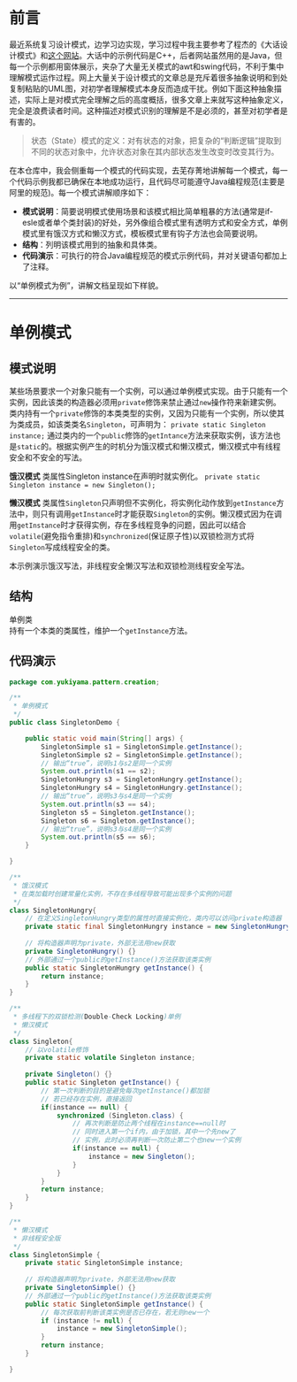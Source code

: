 # 前言

最近系统复习设计模式，边学习边实现，学习过程中我主要参考了程杰的《大话设计模式》和[这个网站](http://c.biancheng.net/view/1317.html)。大话中的示例代码是C++，后者网站虽然用的是Java，但每一个示例都用窗体展示，夹杂了大量无关模式的awt和swing代码，不利于集中理解模式运作过程。网上大量关于设计模式的文章总是充斥着很多抽象说明和到处复制粘贴的UML图，对初学者理解模式本身反而造成干扰。例如下面这种抽象描述，实际上是对模式完全理解之后的高度概括，很多文章上来就写这种抽象定义，完全是浪费读者时间。这种描述对模式识别的理解是不是必须的，甚至对初学者是有害的。
> 状态（State）模式的定义：对有状态的对象，把复杂的“判断逻辑”提取到不同的状态对象中，允许状态对象在其内部状态发生改变时改变其行为。

在本仓库中，我会侧重每一个模式的代码实现，去芜存菁地讲解每一个模式，每一个代码示例我都已确保在本地成功运行，且代码尽可能遵守Java编程规范(主要是阿里的规范)。每一个模式讲解顺序如下：
- **模式说明**：简要说明模式使用场景和该模式相比简单粗暴的方法(通常是if-esle或者单个类封装)的好处，另外像组合模式里有透明方式和安全方式，单例模式里有饿汉方式和懒汉方式，模板模式里有钩子方法也会简要说明。
- **结构**：列明该模式用到的抽象和具体类。
- **代码演示**：可执行的符合Java编程规范的模式示例代码，并对关键语句都加上了注释。

以“单例模式为例”，讲解文档呈现如下样貌。

********

# 单例模式

## 模式说明

某些场景要求一个对象只能有一个实例，可以通过单例模式实现。由于只能有一个实例，因此该类的构造器必须用`private`修饰来禁止通过`new`操作符来新建实例。类内持有一个`private`修饰的本类类型的实例，又因为只能有一个实例，所以使其为类成员，如该类类名`Singleton`，可声明为：
`private static Singleton instance;`
通过类内的一个`public`修饰的`getIntance`方法来获取实例，该方法也是`static`的。根据实例产生的时机分为饿汉模式和懒汉模式，懒汉模式中有线程安全和不安全的写法。

**饿汉模式**
类属性Singleton instance在声明时就实例化。
`private static Singleton instance = new Singleton();`


**懒汉模式**
类属性`Singleton`只声明但不实例化，将实例化动作放到`getInstance`方法中，则只有调用`getInstance`时才能获取`Singleton`的实例。懒汉模式因为在调用`getInstance`时才获得实例，存在多线程竞争的问题，因此可以结合`volatile`(避免指令重排)和`synchronized`(保证原子性)以双锁检测方式将`Singleton`写成线程安全的类。
​

​本示例演示饿汉写法，非线程安全懒汉写法和双锁检测线程安全写法。
​

## 结构
​单例类<br>持有一个本类的类属性，维护一个`getInstance`方法。

## 代码演示
```java
package com.yukiyama.pattern.creation;

/**
 * 单例模式
 */
public class SingletonDemo {

    public static void main(String[] args) {
        SingletonSimple s1 = SingletonSimple.getInstance();
        SingletonSimple s2 = SingletonSimple.getInstance();
        // 输出“true”，说明s1与s2是同一个实例
        System.out.println(s1 == s2);
        SingletonHungry s3 = SingletonHungry.getInstance();
        SingletonHungry s4 = SingletonHungry.getInstance();
        // 输出“true”，说明s3与s4是同一个实例
        System.out.println(s3 == s4);
        Singleton s5 = Singleton.getInstance();
        Singleton s6 = Singleton.getInstance();
        // 输出“true”，说明s3与s4是同一个实例
        System.out.println(s5 == s6);
    }

}

/**
 * 饿汉模式
 * 在类加载时创建常量化实例，不存在多线程导致可能出现多个实例的问题
 */
class SingletonHungry{
    // 在定义SingletonHungry类型的属性时直接实例化，类内可以访问private构造器
    private static final SingletonHungry instance = new SingletonHungry();
    
    // 将构造器声明为private，外部无法用new获取
    private SingletonHungry() {}
    // 外部通过一个public的getInstance()方法获取该类实例
    public static SingletonHungry getInstance() {
        return instance;
    }
}

/**
 * 多线程下的双锁检测(Double-Check Locking)单例
 * 懒汉模式
 */
class Singleton{
    // 以volatile修饰
    private static volatile Singleton instance;
    
    private Singleton() {}
    public static Singleton getInstance() {
        // 第一次判断的目的是避免每次getInstance()都加锁
        // 若已经存在实例，直接返回
        if(instance == null) {
            synchronized (Singleton.class) {
                // 再次判断是防止两个线程在instance==null时
                // 同时进入第一个if内，由于加锁，其中一个先new了
                // 实例，此时必须再判断一次防止第二个也new一个实例
                if(instance == null) {
                    instance = new Singleton();
                }
            }
        }
        return instance;
    }
}

/**
 * 懒汉模式
 * 非线程安全版
 */
class SingletonSimple {
    private static SingletonSimple instance;
    
    // 将构造器声明为private，外部无法用new获取
    private SingletonSimple() {}
    // 外部通过一个public的getInstance()方法获取该类实例
    public static SingletonSimple getInstance() {
        // 每次获取前判断该类实例是否已存在，若无则new一个
        if (instance != null) {
            instance = new SingletonSimple();
        }
        return instance;
    }

}
```
